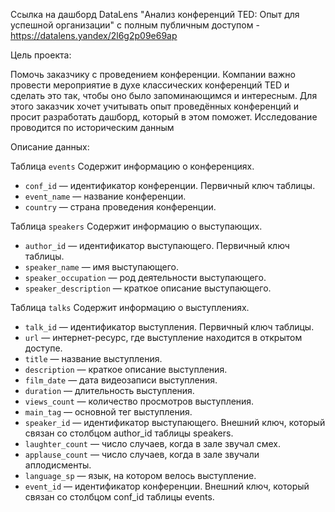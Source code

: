 Ссылка на дашборд DataLens "Анализ конференций TED: Опыт для успешной организации" c полным публичным доступом - https://datalens.yandex/2l6g2p09e69ap

Цель проекта: 

Помочь заказчику с проведением конференции. Компании важно провести мероприятие в духе классических конференций TED и сделать это так, чтобы оно было запоминающимся и интересным. Для этого заказчик хочет учитывать опыт проведённых конференций и просит разработать дашборд, который в этом поможет. Исследование проводится по историческим данным

Описание данных:

Таблица `events`
Содержит информацию о конференциях.
* `conf_id` — идентификатор конференции. Первичный ключ таблицы.
* `event_name` — название конференции.
* `country` — страна проведения конференции.

Таблица `speakers`
Содержит информацию о выступающих.
* `author_id` — идентификатор выступающего. Первичный ключ таблицы.
* `speaker_name` — имя выступающего.
* `speaker_occupation` — род деятельности выступающего.
* `speaker_description` — краткое описание выступающего.

Таблица `talks`
Содержит информацию о выступлениях.
* `talk_id` — идентификатор выступления. Первичный ключ таблицы.
* `url` — интернет-ресурс, где выступление находится в открытом доступе.
* `title` — название выступления.
* `description` — краткое описание выступления.
* `film_date` — дата видеозаписи выступления.
* `duration` — длительность выступления.
* `views_count` — количество просмотров выступления.
* `main_tag` — основной тег выступления.
* `speaker_id` — идентификатор выступающего. Внешний ключ, который связан со столбцом author_id таблицы speakers.
* `laughter_count` — число случаев, когда в зале звучал смех.
* `applause_count` — число случаев, когда в зале звучали аплодисменты.
* `language_sp` — язык, на котором велось выступление.
* `event_id` — идентификатор конференции. Внешний ключ, который связан со столбцом conf_id таблицы events.
